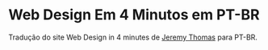 # Web Design Em 4 Minutos em PT-BR

Tradução do site Web Design in 4 minutes de [Jeremy Thomas](https://jgthms.com/) para PT-BR.
